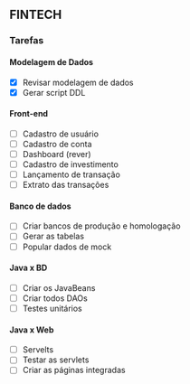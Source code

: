 ## FINTECH

### Tarefas

#### Modelagem de Dados
- [x] Revisar modelagem de dados
- [x] Gerar script DDL

#### Front-end
- [ ] Cadastro de usuário
- [ ] Cadastro de conta
- [ ] Dashboard (rever)
- [ ] Cadastro de investimento
- [ ] Lançamento de transação
- [ ] Extrato das transações

#### Banco de dados
- [ ] Criar bancos de produção e homologação
- [ ] Gerar as tabelas
- [ ] Popular dados de mock

#### Java x BD
- [ ] Criar os JavaBeans
- [ ] Criar todos DAOs
- [ ] Testes unitários

#### Java x Web
- [ ] Servelts
- [ ] Testar as servlets
- [ ] Criar as páginas integradas
